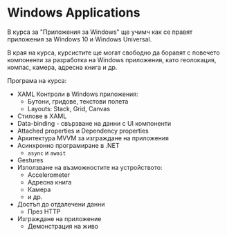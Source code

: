 # Windows Applications

В курса за "Приложения за Windows" ще учимч как се правят приложения за Windows 10 и Windows Universal.

В края на курса, курсистите ще могат свободно да боравят с повечето компоненти за разработка на Windows приложения, като геолокация, компас, камера, адресна книга и др.

Програма на курса:

- XAML Контроли в Windows приложения:
  - Бутони, гридове, текстови полета
  - Layouts: Stack, Grid, Canvas
- Стилове в XAML
- Data-binding - свързване на данни с UI компоненти
- Attached properties и Dependency properties
- Архитектура MVVM за изграждане на приложения
- Асинхронно програмиране в .NET
  - `async` и `await`
- Gestures
- Използване на възможностите на устройството:
  - Accelerometer
  - Адресна книга
  - Камера
  - и др.
- Достъп до отдалечени данни
  - През HTTP
- Изграждане на приложение
  - Демонстрация на живо
